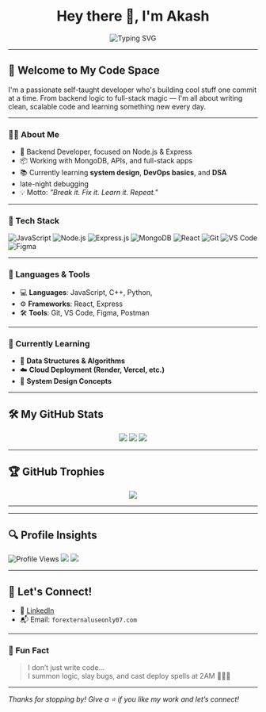<h1 align="center">Hey there 👋, I'm Akash</h1>

<p align="center">
  <img src="https://readme-typing-svg.herokuapp.com?font=Fira+Code&size=24&pause=1000&center=true&vCenter=true&width=680&lines=FullStack+Developer+%7C+MERN+Stack;Chai+%E2%98%95+Fueled+Backend+Ninja;Code.+Debug.+Repeat.+%F0%9F%92%BB;Let's+Build+Something+Cool+Together!" alt="Typing SVG" />
</p>

---

## 👋 Welcome to My Code Space

I'm a passionate self-taught developer who's building cool stuff one commit at a time. From backend logic to full-stack magic — I'm all about writing clean, scalable code and learning something new every day.

---

### 👨‍💻 About Me

- 🔧 Backend Developer, focused on Node.js & Express
- 📦 Working with MongoDB, APIs, and full-stack apps
- 📚 Currently learning **system design**, **DevOps basics**, and **DSA**
-  late-night debugging
- 💡 Motto: *"Break it. Fix it. Learn it. Repeat."*

---

### 🚀 Tech Stack

![JavaScript](https://img.shields.io/badge/-JavaScript-F7DF1E?style=flat&logo=javascript&logoColor=black)
![Node.js](https://img.shields.io/badge/-Node.js-339933?style=flat&logo=node.js&logoColor=white)
![Express.js](https://img.shields.io/badge/-Express.js-000000?style=flat&logo=express)
![MongoDB](https://img.shields.io/badge/-MongoDB-47A248?style=flat&logo=mongodb&logoColor=white)
![React](https://img.shields.io/badge/-React-61DAFB?style=flat&logo=react&logoColor=black)
![Git](https://img.shields.io/badge/-Git-F05032?style=flat&logo=git&logoColor=white)
![VS Code](https://img.shields.io/badge/-VSCode-007ACC?style=flat&logo=visual-studio-code)
![Figma](https://img.shields.io/badge/-Figma-F24E1E?style=flat&logo=figma&logoColor=white)

---

### 🧰 Languages & Tools

- 💻 **Languages**: JavaScript, C++, Python, 
- ⚙️ **Frameworks**: React, Express  
- 🛠️ **Tools**: Git, VS Code, Figma, Postman  

---

### 🌱 Currently Learning

- 🔁 **Data Structures & Algorithms**  
- ☁️ **Cloud Deployment (Render, Vercel, etc.)**  
- 🧩 **System Design Concepts**

---

## 🛠️ My GitHub Stats

<p align="center">
  <img src="https://github-readme-stats.vercel.app/api?username=Akash-Munda&show_icons=true&theme=tokyonight&hide=issues&count_private=true" />
  <img src="https://github-readme-streak-stats.herokuapp.com?user=Akash-Munda&theme=tokyonight" />
  <img src="https://github-readme-stats.vercel.app/api/top-langs/?username=Akash-Munda&layout=compact&theme=tokyonight" />
</p>

---

## 🏆 GitHub Trophies

<p align="center">
  <img src="https://github-profile-trophy.vercel.app/?username=Akash-Munda&theme=onedark&no-bg=true&no-frame=true" />
</p>

---



---

## 🔍 Profile Insights

<p>
  <img src="https://komarev.com/ghpvc/?username=Akash-Munda&color=blueviolet" alt="Profile Views" />
  <img src="https://img.shields.io/github/followers/Akash-Munda?color=black&style=flat&logo=github&logoColor=white" />
  <img src="https://img.shields.io/github/stars/Akash-Munda/Akash-Munda?color=black&style=flat&logo=github&logoColor=white" />
</p>

---

## 🤝 Let's Connect!

- 💼 [LinkedIn](https://www.linkedin.com/in/akash-kumar-munda-56a12a275)
- 📬 Email: `forexternaluseonly07.com`

---

### 🧠 Fun Fact

> I don’t just write code...  
> I summon logic, slay bugs, and cast deploy spells at 2AM 🧙‍♂️✨

---

_Thanks for stopping by! Give a ⭐ if you like my work and let’s connect!_
